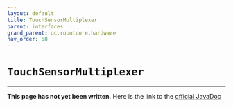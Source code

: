 ```yaml
---
layout: default
title: TouchSensorMultiplexer
parent: interfaces
grand_parent: qc.robotcore.hardware
nav_order: 58
---
```

# `TouchSensorMultiplexer`
---
**This page has not yet been written**. Here is the link to the [official JavaDoc](https://ftctechnh.github.io/ftc_app/doc/javadoc/com/qualcomm/robotcore/hardware/TouchSensorMultiplexer.html)
        